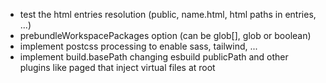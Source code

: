-   test the html entries resolution (public, name.html, html paths in entries, ...)
-   prebundleWorkspacePackages option (can be glob[], glob or boolean)
-   implement postcss processing to enable sass, tailwind, ...
-   implement build.basePath changing esbuild publicPath and other plugins like paged that inject virtual files at root
